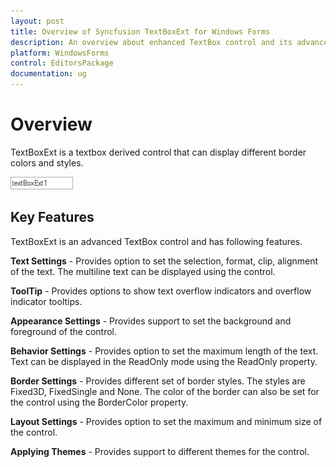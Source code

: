 ```yaml
---
layout: post
title: Overview of Syncfusion TextBoxExt for Windows Forms
description: An overview about enhanced TextBox control and its advanced features like Appearance, Border, themes and overflow indicators
platform: WindowsForms
control: EditorsPackage
documentation: ug
---
```


# Overview

TextBoxExt is a textbox derived control that can display different border colors and styles.

![Overview of Syncfusion TextBoxExt](TextBoxExt_images/TextBoxExt_img1.png)



## Key Features

TextBoxExt is an advanced TextBox control and has following features.

**Text Settings** - Provides option to set the selection, format, clip, alignment of the text. The multiline text can be displayed using the control.

**ToolTip** - Provides options to show text overflow indicators and overflow indicator tooltips.

**Appearance Settings** - Provides support to set the background and foreground of the control.

**Behavior Settings** - Provides option to set the maximum length of the text. Text can be displayed in the ReadOnly mode using the ReadOnly property.

**Border Settings** - Provides different set of border styles. The styles are Fixed3D, FixedSingle and None. The color of the border can also be set for the control using the BorderColor property.

**Layout Settings** - Provides option to set the maximum and minimum size of the control.

**Applying Themes** - Provides support to different themes for the control.

